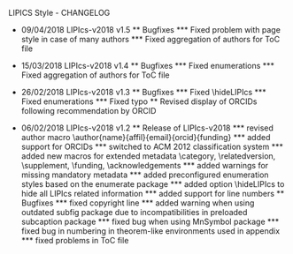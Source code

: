 LIPICS Style - CHANGELOG

* 09/04/2018 LIPIcs-v2018 v1.5
** Bugfixes
*** Fixed problem with page style in case of many authors
*** Fixed aggregation of authors for ToC file

* 15/03/2018 LIPIcs-v2018 v1.4
** Bugfixes
*** Fixed enumerations
*** Fixed aggregation of authors for ToC file

* 26/02/2018 LIPIcs-v2018 v1.3
** Bugfixes
*** Fixed \hideLIPIcs
*** Fixed enumerations
*** Fixed typo
** Revised display of ORCIDs following recommendation by ORCID

* 06/02/2018 LIPIcs-v2018 v1.2
** Release of LIPIcs-v2018
*** revised author macro \author{name}{affil}{email}{orcid}{funding} 
*** added support for ORCIDs
*** switched to ACM 2012 classification system
*** added new macros for extended metadata \category, \relatedversion, \supplement, \funding, \acknowledgements
*** added warnings for missing mandatory metadata
*** added preconfigured enumeration styles based on the enumerate package
*** added option \hideLIPIcs to hide all LIPIcs related information
*** added support for line numbers
** Bugfixes
*** fixed copyright line
*** added warning when using outdated subfig package due to incompatibilities in preloaded subcaption package
*** fixed bug when using MnSymbol package
*** fixed bug in numbering in theorem-like environments used in appendix
*** fixed problems in ToC file
